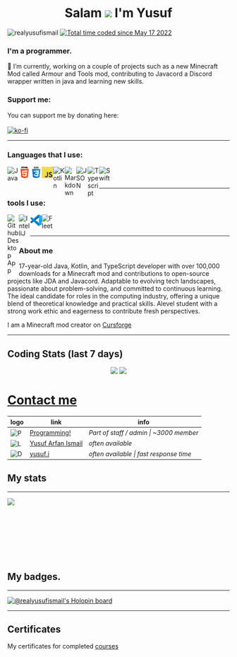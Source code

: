 <h1 align="center">Salam <img src="https://media.giphy.com/media/hvRJCLFzcasrR4ia7z/giphy.gif" width="50"> I'm Yusuf</h1>
<p align="left"> <img src="https://komarev.com/ghpvc/?username=realyusufismail&label=Profile%20views&color=0e75b6&style=flat" alt="realyusufismail" /> 
<a href="https://wakatime.com/@f0f08b60-5529-4266-bfff-4cad16da581e"><img src="https://wakatime.com/badge/user/f0f08b60-5529-4266-bfff-4cad16da581e.svg" alt="Total time coded since May 17 2022" /></a> </p>

### I'm a programmer.
🔭 I’m currently, working on a couple of projects such as a new Minecraft Mod called Armour and Tools mod, contributing to Javacord a Discord wrapper written in java and learning new skills.
 
### Support me:

You can support me by donating here:
<br/>
<br/>
[![ko-fi](https://ko-fi.com/img/githubbutton_sm.svg)](https://ko-fi.com/yusufi)
<hr>

### Languages that I use:
[<img align="left" alt="Java" width="26px" src="https://cdn.iconscout.com/icon/free/png-512/java-43-569305.png"/>][java]
[<img align="left" alt="HTML 5" width="26px" src="https://raw.githubusercontent.com/github/explore/80688e429a7d4ef2fca1e82350fe8e3517d3494d/topics/html/html.png"/>][html]
[<img align="left" alt="CSS" width="26px" src="https://raw.githubusercontent.com/github/explore/80688e429a7d4ef2fca1e82350fe8e3517d3494d/topics/css/css.png"/>][css]
[<img align="left" alt="Javascript" width="26px" src="https://raw.githubusercontent.com/github/explore/80688e429a7d4ef2fca1e82350fe8e3517d3494d/topics/javascript/javascript.png"/>][javascript]
[<img align="left" alt="Kotlin" width="26px" src="https://seeklogo.com/images/K/kotlin-logo-6A9E0484CA-seeklogo.com.png"/>][kotlin]
[<img align="left" alt="Markdown" width="26px" src="https://upload.wikimedia.org/wikipedia/commons/4/48/Markdown-mark.svg"/>][markdown]
[<img align="left" alt="JSON" width="26px" src="https://upload.wikimedia.org/wikipedia/commons/c/c9/JSON_vector_logo.svg"/>][json]
[<img align="left" alt="Typescript" width="26px" src="https://upload.wikimedia.org/wikipedia/commons/4/4c/Typescript_logo_2020.svg"/>][typescript]
[<img align="left" alt="Swift" width="26px" src="https://upload.wikimedia.org/wikipedia/commons/9/9d/Swift_logo.svg"/>][swift]


<br/><br/>
<hr>

### tools I use:
[<img align="left" alt="Github Desktop App" width="26px" src="https://upload.wikimedia.org/wikipedia/commons/thumb/a/ae/Github-desktop-logo-symbol.svg/120px-Github-desktop-logo-symbol.svg.png"/>][github_app]
[<img align="left" alt="IntelliJ" width="26px" src="https://cdn.iconscout.com/icon/free/png-512/intellij-idea-569199.png"/>][intellij]
[<img align="left" alt="Visual Studio Code" width="26px" src="https://raw.githubusercontent.com/github/explore/80688e429a7d4ef2fca1e82350fe8e3517d3494d/topics/visual-studio-code/visual-studio-code.png"/>][vscode]
[<img align="left" alt="Fleet" width="26px" src="https://www.jetbrains.com/_assets/www/fleet/inc/overview-content/img/fleet-logo.65f4a04c59fc3ba93bb5e181050891c5.png"/>][fleet]
<br/><br/>
<hr>

### About me
17-year-old Java, Kotlin, and TypeScript developer with over 100,000 downloads for a Minecraft mod and contributions to open-source projects like JDA and Javacord. Adaptable to evolving tech landscapes, passionate about problem-solving, and committed to continuous learning. The ideal candidate for roles in the computing industry, offering a unique blend of theoretical knowledge and practical skills. Alevel student with a strong work ethic and eagerness to contribute fresh perspectives.

I am a Minecraft mod creator on [Cursforge](https://www.curseforge.com/members/realyusufismail/projects)
<br/><hr>
## Coding Stats (last 7 days)
<p align="center">
  <a href="https://wakatime.com/share/@RealYusufIsmail/5e02df34-6c3f-4ce7-8df3-5e17628b3949.svg" target="_blank"><img src="https://wakatime.com/share/@RealYusufIsmail/5e02df34-6c3f-4ce7-8df3-5e17628b3949.svg" width="49%"/></a>
  <a href="https://wakatime.com/share/@RealYusufIsmail/ac5a0335-9cc7-4b5c-9212-5b312d7392ca.svg" target="_blank"><img src="https://wakatime.com/share/@RealYusufIsmail/ac5a0335-9cc7-4b5c-9212-5b312d7392ca.svg" width="49%"/></a>
</p>

<h1 align="left"><u>Contact me</u></h1>
<table>
    <thead>
        <tr>
            <th>logo</th>
            <th>link</th>
            <th>info</th>
        </tr>
    </thead>
    <tbody>
        <tr>
            <td>
                <img align="center" src="https://cdn.discordapp.com/icons/759424063130304592/0c249ee1a23bd231f5c65c3248558a4f.png?size=1024" height="64" width="64" alt="P" />
            </td>
            <td><a href="https://discord.gg/XWYHxUYsY8" target="blank"> Programming! </a></td>
            <td><i> Part of staff / admin | ~3000 member <i></td>
        </tr>
        <tr>
            <td><img align="center" src="https://cdn-icons-png.flaticon.com/512/174/174857.png" height="64" width="64" alt="L" /></td>
            <td><a href="https://www.linkedin.com/in/yusufarfanismail/" target="blank"> Yusuf Arfan Ismail </a></td>
            <td><i> often available<i></td>
        </tr>
        <tr>
            <td><img align="center" src="https://discord.com/assets/3437c10597c1526c3dbd98c737c2bcae.svg" height="64" width="64" alt="D" /></td>
            <td><a href="https://discord.com/users/422708001976221697" target="blank"> yusuf.i </a></td>
            <td><i> often available | fast response time <i></td>
        </tr>
    </tbody>
</table>

## My stats
<hr>
<img align="left" src="https://api.githubtrends.io/user/svg/RealYusufIsmail/langs?time_range=one_year&use_percent=True&include_private=True&compact=True&theme=dark"/>

<br/>
<br/>
<br/>
<br/>
<br/>
<br/>
<br/>
<br/>

## My badges.

<hr>

[![@realyusufismail's Holopin board](https://holopin.me/realyusufismail)](https://holopin.io/@realyusufismail)

<hr>             

## Certificates
My certificates for completed [courses](https://github.com/realyusufismail/Certificates)

[youtube]: https://www.youtube.com/channel/UC1RUkzjpWtp4w3OoMKh7pGg
[mod1]: https://www.curseforge.com/minecraft/mc-mods/ben-ten-mob-mod
[mod2]: https://www.curseforge.com/minecraft/mc-mods/creatuures
[discord]: https://discord.gg/DbnHnNKAwA
[kotlin]: https://kotlinlang.org
[markdown]: https://daringfireball.net/projects/markdown/
[json]: https://www.json.org/json-en.html
[typescript]: https://www.typescriptlang.org
[swift]: https://www.swift.org
[vscode]: https://code.visualstudio.com
[java]: https://www.java.com
[html]: https://en.wikipedia.org/wiki/HTML
[css]: https://en.wikipedia.org/wiki/CSS
[javascript]: https://www.javascript.com
[nodejs]: https://nodejs.org
[intellij]: https://www.jetbrains.com/idea/
[atom]: https://atom.io/
[gofundme]: https://www.gofundme.com/manage/bvbqp-help-me-get-a-better-computer
[kofi]: https://ko-fi.com/yusufi
[opencollective]: https://opencollective.com/yusufi 
[github_app]: https://desktop.github.com
[fleet]: https://www.jetbrains.com/fleet/



